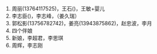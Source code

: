 
1. 周丽(13764117525)，王石()，王敏+婴儿
2. 李志臣()，李志峰，（姜久瑞）
3. 郭松影(13756782742)，姜亮(13943875862)，赵忠波，李月
4. 四个伴娘
5. 新娘，李超君，李思琪
6. 周辉，李志刚
